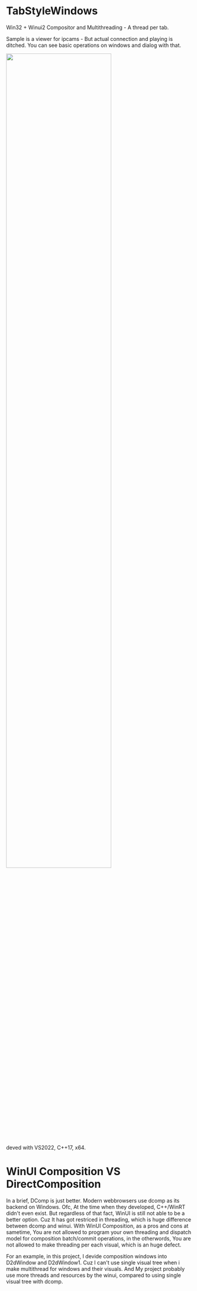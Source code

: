 # TabStyleWindows
Win32 + Winui2 Compositor and Multithreading - A thread per tab.

Sample is a viewer for ipcams - But actual connection and playing is ditched.
You can see basic operations on windows and dialog with that.

<img width="75%" src="https://user-images.githubusercontent.com/18696849/222093537-2aea3d23-dbba-4ab9-8228-76cfc022af72.PNG">

deved with VS2022, C++17, x64.

# WinUI Composition VS DirectComposition
In a brief, DComp is just better. Modern webbrowsers use dcomp as its backend on Windows. Ofc, At the time when they developed, C++/WinRT didn't even exist. 
But regardless of that fact, WinUI is still not able to be a better option. Cuz It has got restriced in threading, which is huge difference between dcomp and winui. 
With WinUI Composition, as a pros and cons at sametime, You are not allowed to program your own threading and dispatch model for composition batch/commit operations, in the otherwords, You are not allowed to make threading per each visual, which is an huge defect.

For an example, in this project, I devide composition windows into D2dWindow and D2dWindow1.
Cuz I can't use single visual tree when i make multithread for windows and their visuals. And My project probably use more threads and resources by the winui, compared to using single visual tree with dcomp.
